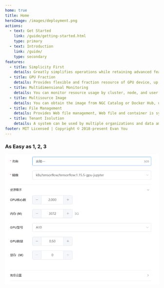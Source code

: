 ```yaml
---
home: true
title: Home
heroImage: /images/deployment.png
actions:
  - text: Get Started
    link: /guide/getting-started.html
    type: primary
  - text: Introduction
    link: /guide/
    type: secondary
features:
  - title: Simplicity First
    details: Greatly simplifies operations while retaining advanced features. Kube Manager helps users expose applications and mount storage.
  - title: GPU Fraction
    details: Provides flexible and fraction resource of GPU device, up to 1% utilization and 0.25G GPU memory.
  - title: Multidimensional Monitoring
    details: You can monitor resource usage by cluster, node, and user.
  - title: Multisource Image
    details: You can obtain the image from NGC Catalog or Docker Hub, upload tar file of image, or build the image using dockerfile.
  - title: File Management
    details: Provides Web file management, Web file and container is synchronized, there are personal and organization directory.
  - title: Tenant Isolution
    details: A system can be used by multiple organizations and data among tenants is isolated from each other. 
footer: MIT Licensed | Copyright © 2018-present Evan You
---
```


### As Easy as 1, 2, 3

![Create Application](./create.png)
